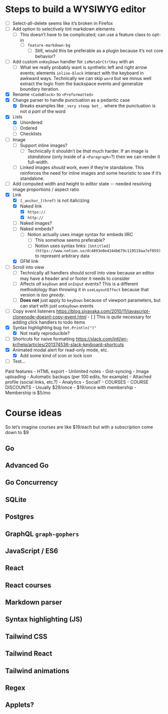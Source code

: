 # Steps to build a WYSIWYG editor

- [ ] Select-all-delete seems like it’s broken in Firefox
- [ ] Add option to selectively tint markdown elements
	- [ ] This doesn’t have to be complicated; can use a feature class to opt-in
		- [ ] `feature-markdown-bg`
			- [ ] Still, would this be preferable as a plugin because it’s not core behavior?
- [ ] Add custom `onKeyDown` handler for `isMetaOrCtrlKey` with an
	- [ ] What we really probably want is synthetic left and right arrow events; elements `inline-block` interact with the keyboard in awkward ways. Technically we can skip `word` but we minus well extract the logic from the backspace events and generalize boundary iteration.
- [x] Rename `<CodeBlock>` to `<Preformatted>`
- [x] Change parser to handle punctuation as a pedantic case
	- [x] Breaks examples like `_very steep bet_.` where the punctuation is not _a part_ of the word
- [x] Lists
	- [x] Unordered
	- [ ] Ordered
	- [ ] Checklists
- [ ] Image
	- [ ] Support inline images?
		- [ ] Technically it shouldn’t be _that_ much harder. If an image is _standalone_ (only inside of a `<Paragraph>`?) then we can render it full-width.
	- [ ] Linked images _should_ work, even if they’re standalone. This reinforces the need for inline images and some heuristic to see if it’s standalone.
- [ ] Add computed width and height to editor state -- needed resolving image proportions / aspect ratio
- [x] Link
	- [x] `[_anchor_](href)` is not italicizing
	- [x] Naked link
		- [x] `https://`
		- [x] `http://`
	- [ ] Naked images?
	- [ ] Naked embeds?
		- [ ] Notion actually uses image syntax for embeds IIRC
			- [ ] This somehow seems preferable?
			- [ ] Notion uses syntax links: `[Untitled](https://www.notion.so/dc4893e0e4344b679c119519aa7ef059)` to represent arbitrary data
	- [x] GFM link
- [ ] Scroll into view
	- [ ] Technically all handlers should scroll into view because an editor may have a header and or footer it needs to consider
	- [ ] Affects _all_ `keyDown` and `onInput` events? This is a different methodology than throwing it in `useLayoutEffect` because that version is _too greedy_.
	- [ ] **Does not** just apply to `keyDown` because of viewport parameters, but can start with just `onKeyDown` events
- [ ] Copy event listeners https://blog.sivavaka.com/2010/11/javascript-clonenode-doesnt-copy-event.html
		- [ ] This is _quite_ necessary for adding click handlers to todo items
- [x] Syntax highlighting bug `fmt.Println(")"`
	- [x] Not really reproducible?
- [ ] Shortcuts for naive formatting https://slack.com/intl/en-kr/help/articles/201374536-slack-keyboard-shortcuts
- [x] Animated modal alert for read-only mode, etc.
	- [x] Add some kind of icon or lock icon
- [ ] Test…

Paid features
	- HTML export
	- Unlimited notes
	- Gist-syncing
	- Image uploading
	- Automatic backups (per 100 edits, for example)
	- Attached profile (social links, etc.?)
	- Analytics
	- Social?
	- COURSES
	- COURSE DISCOUNTS
		- Usually $29/once
		- $19/once with membership
		- Membership is $5/mo

# Course ideas

So let’s imagine courses are like $19/each but with a subscription come down to $9

## Go
## Advanced Go
## Go Concurrency
## SQLite
## Postgres
## GraphQL `graph-gophers`
## JavaScript / ES6
## React
## React courses
## Markdown parser
## Syntax highlighting (JS)
## Tailwind CSS
## Tailwind React
## Tailwind animations
## Regex
## Applets?
